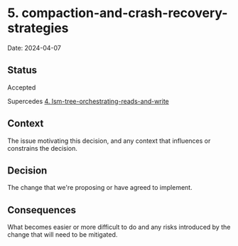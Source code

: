 # 5. compaction-and-crash-recovery-strategies

Date: 2024-04-07

## Status

Accepted

Supercedes [4. lsm-tree-orchestrating-reads-and-write](0004-lsm-tree-orchestrating-reads-and-write.md)

## Context

The issue motivating this decision, and any context that influences or constrains the decision.

## Decision

The change that we're proposing or have agreed to implement.

## Consequences

What becomes easier or more difficult to do and any risks introduced by the change that will need to be mitigated.
